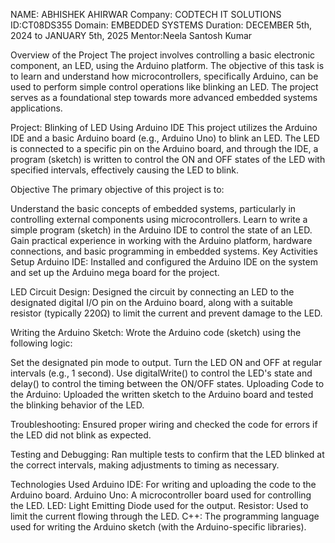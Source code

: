 NAME: ABHISHEK AHIRWAR
Company: CODTECH IT SOLUTIONS
ID:CT08DS355
Domain: EMBEDDED SYSTEMS
Duration: DECEMBER 5th, 2024 to JANUARY 5th, 2025
Mentor:Neela Santosh Kumar

Overview of the Project
The project involves controlling a basic electronic component, an LED, using the Arduino platform. The objective of this task is to learn and understand how microcontrollers, specifically Arduino, can be used to perform simple control operations like blinking an LED. The project serves as a foundational step towards more advanced embedded systems applications.

Project: Blinking of LED Using Arduino IDE
This project utilizes the Arduino IDE and a basic Arduino board (e.g., Arduino Uno) to blink an LED. The LED is connected to a specific pin on the Arduino board, and through the IDE, a program (sketch) is written to control the ON and OFF states of the LED with specified intervals, effectively causing the LED to blink.

Objective
The primary objective of this project is to:

Understand the basic concepts of embedded systems, particularly in controlling external components using microcontrollers.
Learn to write a simple program (sketch) in the Arduino IDE to control the state of an LED.
Gain practical experience in working with the Arduino platform, hardware connections, and basic programming in embedded systems.
Key Activities
Setup Arduino IDE:
Installed and configured the Arduino IDE on the system and set up the Arduino mega board for the project.

LED Circuit Design:
Designed the circuit by connecting an LED to the designated digital I/O pin on the Arduino board, along with a suitable resistor (typically 220Ω) to limit the current and prevent damage to the LED.

Writing the Arduino Sketch:
Wrote the Arduino code (sketch) using the following logic:

Set the designated pin mode to output.
Turn the LED ON and OFF at regular intervals (e.g., 1 second).
Use digitalWrite() to control the LED's state and delay() to control the timing between the ON/OFF states.
Uploading Code to the Arduino:
Uploaded the written sketch to the Arduino board and tested the blinking behavior of the LED.

Troubleshooting:
Ensured proper wiring and checked the code for errors if the LED did not blink as expected.

Testing and Debugging:
Ran multiple tests to confirm that the LED blinked at the correct intervals, making adjustments to timing as necessary.

Technologies Used
Arduino IDE: For writing and uploading the code to the Arduino board.
Arduino Uno: A microcontroller board used for controlling the LED.
LED: Light Emitting Diode used for the output.
Resistor: Used to limit the current flowing through the LED.
C++: The programming language used for writing the Arduino sketch (with the Arduino-specific libraries).
